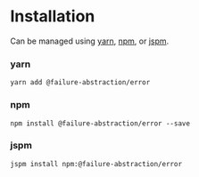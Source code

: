 # Installation

Can be managed using
[yarn](https://yarnpkg.com/en/docs),
[npm](https://docs.npmjs.com),
or [jspm](https://jspm.org/docs).


### yarn
```terminal
yarn add @failure-abstraction/error
```

### npm
```terminal
npm install @failure-abstraction/error --save
```

### jspm
```terminal
jspm install npm:@failure-abstraction/error
```
